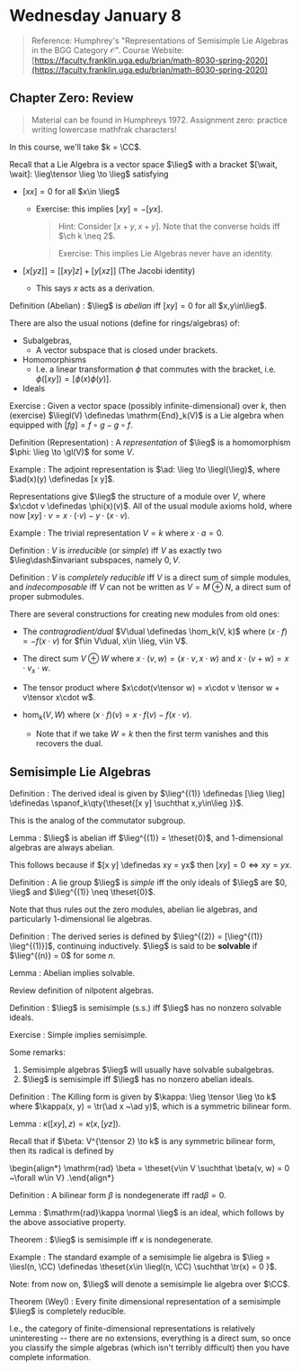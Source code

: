 # Wednesday January 8

> Reference:
> Humphrey's "Representations of Semisimple Lie Algebras in the BGG Category $\mathcal{O}$".
> Course Website: [https://faculty.franklin.uga.edu/brian/math-8030-spring-2020](https://faculty.franklin.uga.edu/brian/math-8030-spring-2020)

## Chapter Zero: Review

> Material can be found in Humphreys 1972.
> Assignment zero: practice writing lowercase mathfrak characters!

In this course, we'll take $k = \CC$.

Recall that a Lie Algebra is a vector space $\lieg$ with a bracket $[\wait, \wait]: \lieg\tensor \lieg \to \lieg$ satisfying

- $[x x] = 0$ for all $x\in \lieg$
  - Exercise: this implies $[x y] = -[y x]$. 
    
    > Hint: Consider $[x+y, x+y]$.
    > Note that the converse holds iff $\ch k \neq 2$.
    
    > Exercise: This implies Lie Algebras never have an identity.

- $[x [y z]] = [[x y] z] + [y [x z]]$ (The Jacobi identity)
  -  This says $x$ acts as a derivation.

Definition (Abelian)
: $\lieg$ is *abelian* iff $[x y] = 0$ for all $x,y\in\lieg$.

There are also the usual notions (define for rings/algebras) of:

- Subalgebras,
  - A vector subspace that is closed under brackets. 
- Homomorphisms
  - I.e. a linear transformation $\phi$ that commutes with the bracket, i.e. $\phi([x y]) = [\phi(x) \phi(y)]$.
- Ideals

Exercise
: Given a vector space (possibly infinite-dimensional) over $k$, then (exercise) $\liegl(V) \definedas \mathrm{End}_k(V)$ is a Lie algebra when equipped with $[f g] = f\circ g - g\circ f$.

Definition (Representation)
: A *representation* of $\lieg$ is a homomorphism $\phi: \lieg \to \gl(V)$ for some $V$.

Example
: The adjoint representation is $\ad: \lieg \to \liegl(\lieg)$, where $\ad(x)(y) \definedas [x y]$.

Representations give $\lieg$ the structure of a module over $V$, where $x\cdot v \definedas \phi(x)(v)$.
All of the usual module axioms hold, where now $[x y] \cdot v = x\cdot(\cdot v) - y\cdot(x\cdot v)$.

Example
: The trivial representation $V = k$ where $x\cdot a = 0$.

Definition
: $V$ is *irreducible* (or *simple*) iff $V$ as exactly two $\lieg\dash$invariant subspaces, namely $0, V$.

Definition
: $V$ is *completely reducible* iff $V$ is a direct sum of simple modules, and *indecomposable* iff $V$ can not be written as $V = M \oplus N$, a direct sum of proper submodules.

There are several constructions for creating new modules from old ones:

- The *contragradient/dual* $V\dual \definedas \hom_k(V, k)$ where $(x\cdot f) = -f(x\cdot v)$ for $f\in V\dual, x\in \lieg, v\in V$.
- The direct sum $V\oplus W$ where $x\cdot(v, w) = (x\cdot v, x\cdot w)$ and $x\cdot (v+w) = x\cdot v _ x\cdot w$.

- The tensor product where $x\cdot(v\tensor w) = x\cdot v \tensor w + v\tensor x\cdot w$.

- $\hom_k(V, W)$ where $(x\cdot f)(v) = x\cdot f(v) - f(x\cdot v)$.
  -  Note that if we take $W=k$ then the first term vanishes and this recovers the dual.

## Semisimple Lie Algebras

Definition
: The derived ideal is given by $\lieg^{(1)} \definedas [\lieg \lieg] \definedas \spanof_k\qty{\theset{[x y] \suchthat x,y\in\lieg }}$.

This is the analog of the commutator subgroup.

Lemma
: $\lieg$ is abelian iff $\lieg^{(1)} = \theset{0}$, and 1-dimensional algebras are always abelian.

This follows because if $[x y] \definedas xy = yx$ then $[x y] = 0 \iff xy = yx$.

Definition
: A lie group $\lieg$ is *simple* iff the only ideals of $\lieg$ are $0, \lieg$ and $\lieg^{(1)} \neq \theset{0}$.

Note that thus rules out the zero modules, abelian lie algebras, and particularly 1-dimensional lie algebras.

Definition
: The derived series is defined by $\lieg^{(2)} = [\lieg^{(1)} \lieg^{(1)}]$, continuing inductively.
  $\lieg$ is said to be **solvable** if $\lieg^{(n)} = 0$ for some $n$.

Lemma
: Abelian implies solvable.

Review definition of nilpotent algebras.

Definition
: $\lieg$ is semisimple (s.s.) iff $\lieg$ has no nonzero solvable ideals.

Exercise
: Simple implies semisimple.

Some remarks:

1. Semisimple algebras $\lieg$ will usually have solvable subalgebras.
2. $\lieg$ is semisimple iff $\lieg$ has no nonzero abelian ideals.

Definition
: The Killing form is given by $\kappa: \lieg \tensor \lieg \to k$ where $\kappa(x, y) = \tr(\ad x ~\ad y)$, which is a symmetric bilinear form.

Lemma
: $\kappa([x y], z) = \kappa(x, [y z])$.

Recall that if $\beta: V^{\tensor 2} \to k$ is any symmetric bilinear form, then its radical is defined by

\begin{align*}
\mathrm{rad} \beta = \theset{v\in V \suchthat \beta(v, w) = 0 ~\forall w\in V}
.\end{align*}

Definition
: A bilinear form $\beta$ is nondegenerate iff $\mathrm{rad}\beta = 0$.

Lemma
: $\mathrm{rad}\kappa \normal \lieg$ is an ideal, which follows by the above associative property.

Theorem
: $\lieg$ is semisimple iff $\kappa$ is nondegenerate.

Example
: The standard example of a semisimple lie algebra is $\lieg = \liesl(n, \CC) \definedas \theset{x\in \liegl(n, \CC) \suchthat \tr(x) = 0 }$.

Note: from now on, $\lieg$ will denote a semisimple lie algebra over $\CC$.

Theorem (Weyl)
: Every finite dimensional representation of a semisimple $\lieg$ is completely reducible.

I.e., the category of finite-dimensional representations is relatively uninteresting -- there are no extensions, everything is a direct sum, so once you classify the simple algebras (which isn't terribly difficult) then you have complete information.